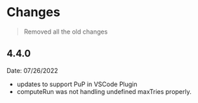 # Changes

> Removed all the old changes

## 4.4.0

Date: 07/26/2022

- updates to support PuP in VSCode Plugin
- computeRun was not handling undefined maxTries properly.
